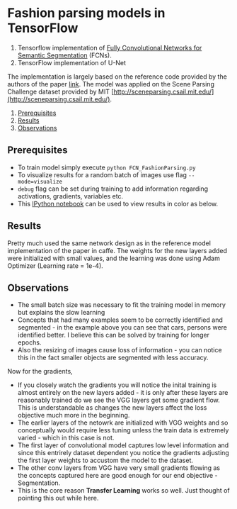 # Fashion parsing models in TensorFlow
1. Tensorflow implementation of [Fully Convolutional Networks for Semantic Segmentation](http://arxiv.org/pdf/1605.06211v1.pdf) (FCNs).
2. TensorFlow implementation of U-Net

The implementation is largely based on the reference code provided by the authors of the paper [link](https://github.com/shelhamer/fcn.berkeleyvision.org). The model was applied on the Scene Parsing Challenge dataset provided by MIT [http://sceneparsing.csail.mit.edu/](http://sceneparsing.csail.mit.edu/).

1. [Prerequisites](#prerequisites)
2. [Results](#results)
3. [Observations](#observations)

## Prerequisites
 - To train model simply execute `python FCN_FashionParsing.py`
 - To visualize results for a random batch of images use flag `--mode=visualize`
 - `debug` flag can be set during training to add information regarding activations, gradients, variables etc.
 - This [IPython notebook](https://github.com/shekkizh/FCN.tensorflow/blob/master/logs/images/Image_Cmaped.ipynb) can be used to view results in color as below.

## Results
Pretty much used the same network design as in the reference model implementation of the paper in caffe. The weights for the new layers added were initialized with small values, and the learning was done using Adam Optimizer (Learning rate = 1e-4). 

## Observations
 - The small batch size was necessary to fit the training model in memory but explains the slow learning
 - Concepts that had many examples seem to be correctly identified and segmented - in the example above you can see that cars, persons were identified better. I believe this can be solved by training for longer epochs.
 - Also the resizing of images cause loss of information - you can notice this in the fact smaller objects are segmented with less accuracy.

Now for the gradients,
  - If you closely watch the gradients you will notice the inital training is almost entirely on the new layers added - it is only after these layers are reasonably trained do we see the VGG layers get some gradient flow. This is understandable as changes the new layers affect the loss objective much more in the beginning.
  - The earlier layers of the netowrk are initialized with VGG weights and so conceptually would require less tuning unless the train data is extremely varied - which in this case is not.
  - The first layer of convolutional model captures low level information and since this entrirely dataset dependent you notice the gradients adjusting the first layer weights to accustom the model to the dataset.
  - The other conv layers from VGG have very small gradients flowing as the concepts captured here are good enough for our end objective - Segmentation. 
  - This is the core reason **Transfer Learning** works so well. Just thought of pointing this out while here.

